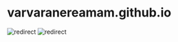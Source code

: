# varvaranereamam.github.io


![redirect](https://github.com/user-attachments/assets/f5f07f66-2856-4c75-8318-959c2078d76a)
![redirect](https://github.com/user-attachments/assets/7d9541d0-af79-48b0-8353-f991125edcc7)
